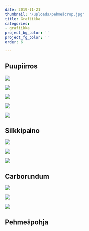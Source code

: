 ```yaml
---
date: 2019-11-21
thumbnail: "/uploads/pehmeäcrop.jpg"
title: Grafiikka
categories:
- grafiikka
project_bg_color: ''
project_fg_color: ''
order: 6

---
```

## Puupiirros

![](/uploads/veisto_pieni.jpg)

![](/uploads/gepardikollaasi.jpg)

![](/uploads/gepardikeltpieni.jpg)

![](/uploads/geppunpieni.jpg)

![](/uploads/peppupieni.jpg)

## Silkkipaino

![](/uploads/seripaino.jpg)

![](/uploads/seripunpieni.jpg)

![](/uploads/puut.jpg)

## Carborundum

![](/uploads/pyönel.jpg)

![](/uploads/laatat.jpg)

![](/uploads/puut-1.jpg)

## Pehmeäpohja